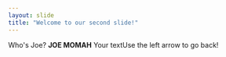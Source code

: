 ```yaml
---
layout: slide
title: "Welcome to our second slide!"
---
```

Who's Joe? __JOE MOMAH__
Your textUse the left arrow to go back!
